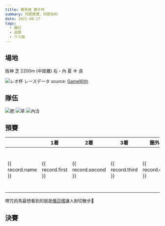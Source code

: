 ```yaml
---
title: 賽馬娘 獅子杯
summary: 阿肥務實，阿肥有料
date: 2021-08-27
tags:
  - 雜記
  - 遊戲
  - ウマ娘
---
```


## 場地

<div class="font-bold text-xl">阪神 芝 2200m (中距離) 右・內 夏 ☀️ 良</div>

![レオ杯 レースデータ](https://i.imgur.com/nHtRWwj.png)
source: [GameWith](https://gamewith.jp/uma-musume/article/show/289441)

## 隊伍

<div class="flex w-full my-2">
  <img class="w-1/3" src="https://imgur.com/5Up9Fgk.png" alt="肥" />
  <img class="w-1/3" src="https://imgur.com/7OAlzvi.png" alt="草" />
  <img class="w-1/3" src="https://imgur.com/FYpcVIk.png" alt="內洽"/>
</div>

## 預賽

<table class="w-full table-auto text-right">
  <thead>
    <tr>
      <th></th>
      <th>1着</th>
      <th>2着</th>
      <th>3着</th>
      <th>圈外</th>
      <th>勝率</th>
      <th>連對率</th>
      <th>複勝率</th>
    </tr>
  </thead>
  <tbody>
    <tr v-for="record in records" :key="record.name">
      <td class="whitespace-nowrap">{{ record.name }}</td>
      <td>{{ record.first }}</td>
      <td>{{ record.second }}</td>
      <td>{{ record.third }}</td>
      <td>{{ record.out }}</td>
      <td>{{ (record.first / sum * 100).toFixed(2) }}%</td>
      <td>{{ ((record.first + record.second) / sum * 100).toFixed(2) }}%</td>
      <td>{{ ((record.first + record.second + record.third) / sum * 100).toFixed(2) }}%</td>
    </tr>
  </tbody>
</table>

帶咒術馬最想看到的就是[像這樣](https://i.imgur.com/RxMsJfs.mp4)讓人耐切散步🤣

## 決賽

<script>
export default {
  data() {
    return {
      records: [
        {
          name: 'スペシャルウィーク',
          first: 46,
          second: 16,
          third: 7,
          out: 11
        },
        {
          name: 'グラスワンダー',
          first: 14,
          second: 18,
          third: 10,
          out: 38
        },
        {
          name: 'ナイスネイチャ',
          first: 0,
          second: 0,
          third: 1,
          out: 79
        }
      ]
    };
  },
  computed: {
    sum() {
      const { first, second, third, out  } = this.records[0];
      return first + second + third + out
    }
  }
}
</script>